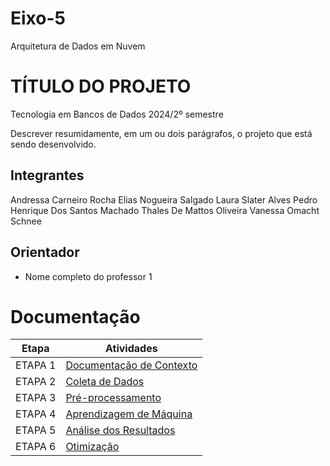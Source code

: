# Eixo-5
Arquitetura de Dados em Nuvem

# TÍTULO DO PROJETO
Tecnologia em Bancos de Dados
2024/2º semestre

Descrever resumidamente, em um ou dois parágrafos, o projeto que está sendo desenvolvido.

## Integrantes
Andressa Carneiro Rocha
Elias Nogueira Salgado
Laura Slater Alves
Pedro Henrique Dos Santos Machado
Thales De Mattos Oliveira
Vanessa Omacht Schnee

 

## Orientador
* Nome completo do professor 1

# Documentação

| Etapa         | Atividades |
|  :----:   | ----------- |
| ETAPA 1        |[Documentação de Contexto](projeto/inicio_do_projeto.md) |
| ETAPA 2        |[Coleta de Dados](projeto/coleta_dados.md) |
| ETAPA 3        |[Pré-processamento](projeto/pre_processamento.md) |
| ETAPA 4        |[Aprendizagem de Máquina](projeto/aprendizado_maquina_rev.md)|
| ETAPA 5        |[Análise dos Resultados](projeto/analise_resultados.md) |
| ETAPA 6        |[Otimização](projeto/Otimizacao.md) |

